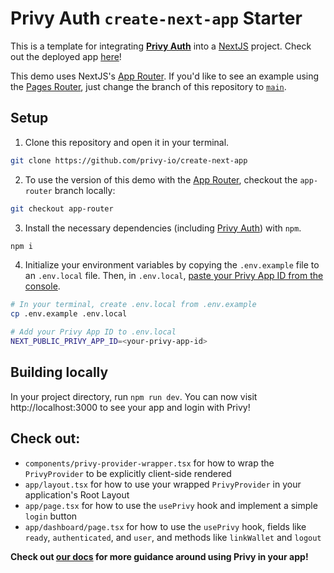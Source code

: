 # Privy Auth `create-next-app` Starter

This is a template for integrating [**Privy Auth**](https://www.privy.io/) into a [NextJS](https://nextjs.org/) project. Check out the deployed app [here](https://create-next-app.privy.io/)!

This demo uses NextJS's [App Router](https://nextjs.org/docs/app). If you'd like to see an example using the [Pages Router](https://nextjs.org/docs/pages/building-your-application/routing), just change the branch of this repository to [`main`](https://github.com/privy-io/create-next-app/). 

## Setup

1. Clone this repository and open it in your terminal. 
```sh
git clone https://github.com/privy-io/create-next-app
```

2. To use the version of this demo with the [App Router](https://nextjs.org/docs/app), checkout the `app-router` branch locally:
```sh
git checkout app-router
```

3. Install the necessary dependencies (including [Privy Auth](https://www.npmjs.com/package/@privy-io/react-auth)) with `npm`.
```sh
npm i 
```

4. Initialize your environment variables by copying the `.env.example` file to an `.env.local` file. Then, in `.env.local`, [paste your Privy App ID from the console](https://docs.privy.io/guide/console/api-keys).
```sh
# In your terminal, create .env.local from .env.example
cp .env.example .env.local

# Add your Privy App ID to .env.local
NEXT_PUBLIC_PRIVY_APP_ID=<your-privy-app-id>
```

## Building locally

In your project directory, run `npm run dev`. You can now visit http://localhost:3000 to see your app and login with Privy!


## Check out:
- `components/privy-provider-wrapper.tsx` for how to wrap the `PrivyProvider` to be explicitly client-side rendered
- `app/layout.tsx` for how to use your wrapped `PrivyProvider` in your application's Root Layout
- `app/page.tsx` for how to use the `usePrivy` hook and implement a simple `login` button
- `app/dashboard/page.tsx` for how to use the `usePrivy` hook, fields like `ready`, `authenticated`, and `user`, and methods like `linkWallet` and `logout`


**Check out [our docs](https://docs.privy.io/) for more guidance around using Privy in your app!**
